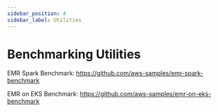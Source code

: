 ```yaml
---
sidebar_position: 4
sidebar_label: Utilities
---
```


# Benchmarking Utilities

EMR Spark Benchmark: https://github.com/aws-samples/emr-spark-benchmark

EMR on EKS Benchmark: https://github.com/aws-samples/emr-on-eks-benchmark
